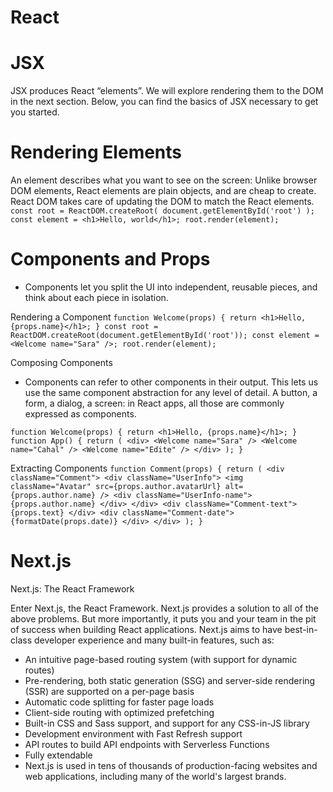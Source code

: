 # React

# JSX
JSX produces React “elements”. We will explore rendering them to the DOM in the next section. Below, you can find the basics of JSX necessary to get you started.


# Rendering Elements

An element describes what you want to see on the screen:
Unlike browser DOM elements, React elements are plain objects, and are cheap to create. React DOM takes care of updating the DOM to match the React elements.
`const root = ReactDOM.createRoot(
  document.getElementById('root')
);
const element = <h1>Hello, world</h1>;
root.render(element);`

# Components and Props
- Components let you split the UI into independent, reusable pieces, and think about each piece in isolation. 

Rendering a Component
`function Welcome(props) {
  return <h1>Hello, {props.name}</h1>;
}
const root = ReactDOM.createRoot(document.getElementById('root'));
const element = <Welcome name="Sara" />;
root.render(element);`

Composing Components
- Components can refer to other components in their output. This lets us use the same component abstraction for any level of detail. A button, a form, a dialog, a screen: in React apps, all those are commonly expressed as components.

`function Welcome(props) {
  return <h1>Hello, {props.name}</h1>;
}
function App() {
  return (
    <div>
      <Welcome name="Sara" />
      <Welcome name="Cahal" />
      <Welcome name="Edite" />
    </div>
  );
}`


Extracting Components
`function Comment(props) {
  return (
    <div className="Comment">
      <div className="UserInfo">
        <img className="Avatar"
          src={props.author.avatarUrl}
          alt={props.author.name}
        />
        <div className="UserInfo-name">
          {props.author.name}
        </div>
      </div>
      <div className="Comment-text">
        {props.text}
      </div>
      <div className="Comment-date">
        {formatDate(props.date)}
      </div>
    </div>
  );
}`


# Next.js

Next.js: The React Framework

Enter Next.js, the React Framework. Next.js provides a solution to all of the above problems. But more importantly, it puts you and your team in the pit of success when building React applications.
Next.js aims to have best-in-class developer experience and many built-in features, such as:

  - An intuitive page-based routing system (with support for dynamic routes)
  - Pre-rendering, both static generation (SSG) and server-side rendering (SSR) are supported on a per-page basis
  - Automatic code splitting for faster page loads
  - Client-side routing with optimized prefetching
  - Built-in CSS and Sass support, and support for any CSS-in-JS library
  - Development environment with Fast Refresh support
  - API routes to build API endpoints with Serverless Functions
  - Fully extendable
  - Next.js is used in tens of thousands of production-facing websites and web applications, including many of the world's largest brands.